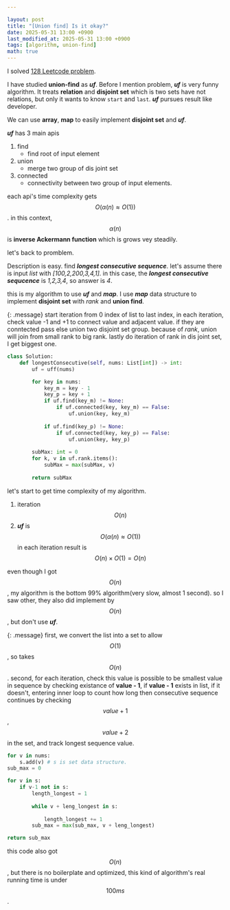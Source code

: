 ```yaml
---

layout: post
title: "[Union find] Is it okay?"
date: 2025-05-31 13:00 +0900
last_modified_at: 2025-05-31 13:00 +0900
tags: [algorithm, union-find]
math: true
---
```


I solved [128 Leetcode problem](https://leetcode.com/problems/longest-consecutive-sequence/description/).


I have studied **union-find** as ***uf***. Before I mention problem, ***uf*** is very funny algorithm. It treats **relation** and **disjoint set** which is two sets have not relations, but only it wants to know `start` and `last`. ***uf*** pursues result like developer.

We can use **array**, **map** to easily implement **disjoint set** and ***uf***.

***uf*** has 3 main apis
 1. find
    - find root of input element
 2. union
    - merge two group of dis joint set
 3. connected
    - connectivity between two group of input elements.

each api's time complexity gets $$O(\alpha(n) \approx O(1))$$. in this context, $$\alpha(n)$$ is **inverse Ackermann function** which is grows vey steadily. 

let's back to promblem.

Description is easy. find ***longest consecutive sequence***.
let's assume there is input *list* with *[100,2,200,3,4,1]*. in this case, the ***longest consecutive sequcence*** is *1,2,3,4*, so answer is *4*.

this is my algorithm to use ***uf*** and ***map***. I use ***map*** data structure to implement **disjoint set** with *rank* and **union find**. 

{: .message}
start iteration from 0 index of list to last index, in each iteration, check value -1 and +1 to connect value and adjacent value. if they are conntected pass else union two disjoint set group. because of *rank*, union will join from small rank to big rank.
lastly do iteration of rank in dis joint set, I get biggest one.

```python
class Solution:
    def longestConsecutive(self, nums: List[int]) -> int:
        uf = uff(nums)

        for key in nums:
            key_m = key - 1
            key_p = key + 1
            if uf.find(key_m) != None:
                if uf.connected(key, key_m) == False:
                    uf.union(key, key_m)
                
            if uf.find(key_p) != None:
                if uf.connected(key, key_p) == False:
                    uf.union(key, key_p)
        
        subMax: int = 0
        for k, v in uf.rank.items():
            subMax = max(subMax, v)
        
        return subMax
```

let's start to get time complexity of my algorithm.
1. iteration $$O(n)$$
2. ***uf*** is $$O(\alpha(n) \approx O(1))$$ in each iteration
result is $$O(n) \times O(1) = O(n)$$

even though I got $$O(n)$$, my algorithm is the bottom 99% algorithm(very slow, almost 1 second). so I saw other, they also did implement by $$O(n)$$, but don't use ***uf***.

{: .message}
first, we convert the list into a set to allow $$O(1)$$, so takes $$O(n)$$.
second, for each iteration, check this value is possible to be smallest value in sequence by checking existance of **value - 1**, if **value - 1** exists in list, if it doesn't, entering inner loop to count how long then consecutive sequence continues by checking $$value + 1$$, $$value + 2$$ in the set, and track longest sequence value.

```python
for v in nums:
    s.add(v) # s is set data structure.
sub_max = 0

for v in s:
    if v-1 not in s:
        length_longest = 1
        
        while v + leng_longest in s:
            
            length_longest += 1
        sub_max = max(sub_max, v + leng_longest)

return sub_max

```

this code also got $$O(n)$$, but there is no boilerplate and optimized, this kind of algorithm's real running time is under $$100ms$$.